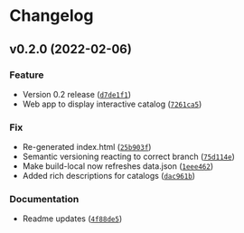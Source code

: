 # Changelog

<!--next-version-placeholder-->

## v0.2.0 (2022-02-06)
### Feature
* Version 0.2 release ([`d7de1f1`](https://github.com/erikmunkby/catalog/commit/d7de1f182cb984a1cb9563551998a32d53955647))
* Web app to display interactive catalog ([`7261ca5`](https://github.com/erikmunkby/catalog/commit/7261ca52c8682f81f049aa9fbe5a708a2d9c8b47))

### Fix
* Re-generated index.html ([`25b903f`](https://github.com/erikmunkby/catalog/commit/25b903f86c591e13fab72cb484c4b61e1554eeab))
* Semantic versioning reacting to correct branch ([`75d114e`](https://github.com/erikmunkby/catalog/commit/75d114ef499bf79da5f1ec1e3f9cdbb87ab40169))
* Make build-local now refreshes data.json ([`1eee462`](https://github.com/erikmunkby/catalog/commit/1eee462a022b638a434f89c5685b008eaa61cb9b))
* Added rich descriptions for catalogs ([`dac961b`](https://github.com/erikmunkby/catalog/commit/dac961bac26d6b82a8cff0edb65cda4a791e37a7))

### Documentation
* Readme updates ([`4f88de5`](https://github.com/erikmunkby/catalog/commit/4f88de51c09f6399f12d65e64a4d3fa0e07c9db4))
